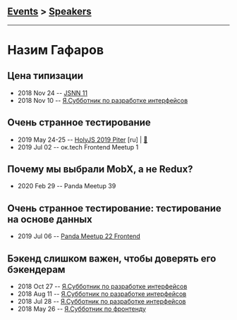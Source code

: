 ## [Events](../README.md) > [Speakers](../speakers.md)
---

# Назим Гафаров

## Цена типизации
- 2018 Nov 24 -- [JSNN 11](https://www.youtube.com/watch?v=6WfUDHlhO8s)    
- 2018 Nov 10 -- [Я.Субботник по разработке интерфейсов](https://events.yandex.ru/lib/talks/6679/)    
## Очень странное тестирование
- 2019 May 24-25 -- [HolyJS 2019 Piter](https://youtu.be/H-cBhNMxlCw) [ru] | [:notebook:](https://downloads.ctfassets.net/nn534z2fqr9f/5brr3qLfo8lTUUQtbOW4CO/3d99f76706c79ea8f404e4137e3a35c6/Nazim_Gafarov_Ochen_strannoye_testirovaniye.pdf)  
- 2019 Jul 02 -- ок.tech Frontend Meetup 1    
## Почему мы выбрали MobX, а не Redux?
- 2020 Feb 29 -- Panda Meetup 39    
## Очень странное тестирование: тестирование на основе данных
- 2019 Jul 06 -- [Panda Meetup 22 Frontend](https://www.youtube.com/watch?v=pAKapxZ9fak)    
## Бэкенд слишком важен, чтобы доверять его бэкендерам
- 2018 Oct 27 -- [Я.Субботник по разработке интерфейсов](https://events.yandex.ru/lib/talks/6443/)    
- 2018 Aug 11 -- [Я.Субботник по разработке интерфейсов](https://events.yandex.ru/lib/talks/6173/)    
- 2018 Jul 28 -- [Я.Субботник по разработке интерфейсов](https://events.yandex.ru/lib/talks/5926/)    
- 2018 May 26 -- [Я.Субботник по фронтенду](https://events.yandex.ru/lib/talks/5953/)    
